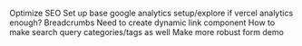 Optimize SEO
Set up base google analytics setup/explore if vercel analytics enough?
Breadcrumbs
Need to create dynamic link component
How to make search query categories/tags as well
Make more robust form demo

